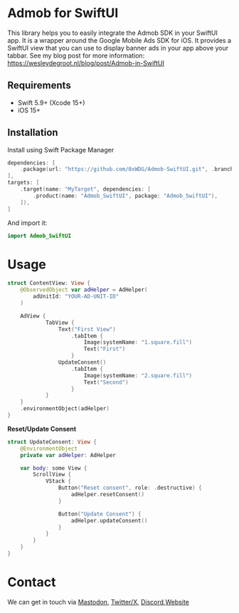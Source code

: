 # Admob for SwiftUI

This library helps you to easily integrate the Admob SDK in your SwiftUI app. It is a wrapper around the Google Mobile Ads SDK for iOS. It provides a SwiftUI view that you can use to display banner ads in your app above your tabbar.
See my blog post for more information: https://wesleydegroot.nl/blog/post/Admob-in-SwiftUI


## Requirements

- Swift 5.9+ (Xcode 15+)
- iOS 15+

## Installation

Install using Swift Package Manager

```swift
dependencies: [
    .package(url: "https://github.com/0xWDG/Admob-SwiftUI.git", .branch("main")),
],
targets: [
    .target(name: "MyTarget", dependencies: [
        .product(name: "Admob_SwiftUI", package: "Admob_SwiftUI"),
    ]),
]
```

And import it:
```swift
import Admob_SwiftUI
```

# Usage
```swift
struct ContentView: View {
    @ObservedObject var adHelper = AdHelper(
        adUnitId: "YOUR-AD-UNIT-ID"
    )

    AdView {
            TabView {
                Text("First View")
                    .tabItem {
                        Image(systemName: "1.square.fill")
                        Text("First")
                    }
                UpdateConsent()
                    .tabItem {
                        Image(systemName: "2.square.fill")
                        Text("Second")
                    }
            }
    }
    .environmentObject(adHelper)
}
```

**Reset/Update Consent**
```Swift
struct UpdateConsent: View {
    @EnvironmentObject
    private var adHelper: AdHelper

    var body: some View {
        ScrollView {
            VStack {
                Button("Reset consent", role: .destructive) {
                    adHelper.resetConsent()
                }

                Button("Update Consent") {
                    adHelper.updateConsent()
                }
            }
        }
    }
}
```

# Contact

We can get in touch via [Mastodon](https://mastodon.social/@0xWDG), [Twitter/X](https://twitter.com/0xWDG), [Discord](https://discordapp.com/users/918438083861573692),[Website](https://wesleydegroot.nl)
